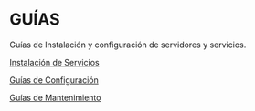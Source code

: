 # GUÍAS
Guías de Instalación y configuración de servidores y servicios.

[Instalación de Servicios](https://github.com/GorillaTi/guias/tree/main/00_Instalar%20Servicios)

[Guías de Configuración](https://github.com/GorillaTi/guias/tree/main/01_Configuracion%20Servicios)

[Guías de Mantenimiento](https://github.com/GorillaTi/guias/tree/main/03_Guias%20Mantenimiento)
